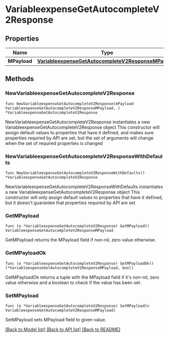# VariableexpenseGetAutocompleteV2Response

## Properties

Name | Type | Description | Notes
------------ | ------------- | ------------- | -------------
**MPayload** | [**VariableexpenseGetAutocompleteV2ResponseMPayload**](VariableexpenseGetAutocompleteV2ResponseMPayload.md) |  | 

## Methods

### NewVariableexpenseGetAutocompleteV2Response

`func NewVariableexpenseGetAutocompleteV2Response(mPayload VariableexpenseGetAutocompleteV2ResponseMPayload, ) *VariableexpenseGetAutocompleteV2Response`

NewVariableexpenseGetAutocompleteV2Response instantiates a new VariableexpenseGetAutocompleteV2Response object
This constructor will assign default values to properties that have it defined,
and makes sure properties required by API are set, but the set of arguments
will change when the set of required properties is changed

### NewVariableexpenseGetAutocompleteV2ResponseWithDefaults

`func NewVariableexpenseGetAutocompleteV2ResponseWithDefaults() *VariableexpenseGetAutocompleteV2Response`

NewVariableexpenseGetAutocompleteV2ResponseWithDefaults instantiates a new VariableexpenseGetAutocompleteV2Response object
This constructor will only assign default values to properties that have it defined,
but it doesn't guarantee that properties required by API are set

### GetMPayload

`func (o *VariableexpenseGetAutocompleteV2Response) GetMPayload() VariableexpenseGetAutocompleteV2ResponseMPayload`

GetMPayload returns the MPayload field if non-nil, zero value otherwise.

### GetMPayloadOk

`func (o *VariableexpenseGetAutocompleteV2Response) GetMPayloadOk() (*VariableexpenseGetAutocompleteV2ResponseMPayload, bool)`

GetMPayloadOk returns a tuple with the MPayload field if it's non-nil, zero value otherwise
and a boolean to check if the value has been set.

### SetMPayload

`func (o *VariableexpenseGetAutocompleteV2Response) SetMPayload(v VariableexpenseGetAutocompleteV2ResponseMPayload)`

SetMPayload sets MPayload field to given value.



[[Back to Model list]](../README.md#documentation-for-models) [[Back to API list]](../README.md#documentation-for-api-endpoints) [[Back to README]](../README.md)


